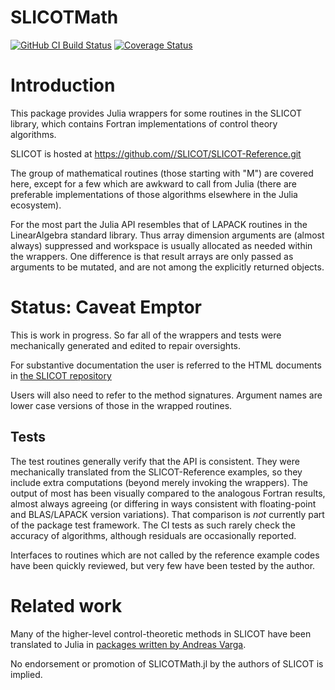 # SLICOTMath
[![GitHub CI Build Status](https://github.com/RalphAS/SLICOTMath.jl/workflows/CI/badge.svg)](https://github.com/RalphAS/SLICOTMath.jl/actions)
[![Coverage Status](http://codecov.io/github/RalphAS/SLICOTMath.jl/coverage.svg?branch=master)](http://codecov.io/github/RalphAS/SLICOTMath.jl?branch=master)

# Introduction
This package provides Julia wrappers for some routines in the SLICOT library,
which contains Fortran implementations of control theory algorithms.

SLICOT is hosted at https://github.com//SLICOT/SLICOT-Reference.git

The group of mathematical routines (those starting with "M") are covered here,
except for a few which are awkward to call from Julia (there are preferable implementations
of those algorithms elsewhere in the Julia ecosystem).

For the most part the Julia API resembles that of LAPACK routines in the LinearAlgebra
standard library. Thus array dimension arguments are (almost always) suppressed and
workspace is usually allocated as needed within the wrappers. One difference is that
result arrays are only passed as arguments to be mutated, and are not among the explicitly
returned objects.

# Status: Caveat Emptor
This is work in progress. So far all of the wrappers and tests were mechanically generated
and edited to repair oversights.

For substantive documentation the user is referred to the HTML documents
in [the SLICOT repository](https://github.com//SLICOT/SLICOT-Reference.git)

Users will also need to refer to the method signatures. Argument names are lower case
versions of those in the wrapped routines.

## Tests

The test routines generally verify that the API is consistent. They were mechanically
translated from the SLICOT-Reference examples, so they include extra computations (beyond
merely invoking the wrappers).  The output of most has been visually compared to the
analogous Fortran results, almost always agreeing (or differing in ways consistent with
floating-point and BLAS/LAPACK version variations).  That comparison is *not* currently
part of the package test framework. The CI tests as such rarely check the accuracy of
algorithms, although residuals are occasionally reported.

Interfaces to routines which are not called by the reference example codes have been
quickly reviewed, but very few have been tested by the author.


# Related work
Many of the higher-level control-theoretic methods in SLICOT have been translated to
Julia in [packages written by Andreas Varga](https://github.com//AndreasVarga).

No endorsement or promotion of SLICOTMath.jl by the authors of SLICOT
is implied.
